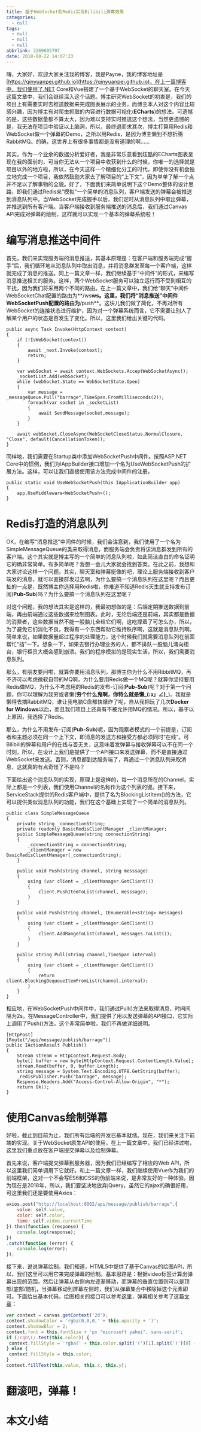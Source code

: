 ```yaml
---
title: 基于WebSocket和Redis实现Bilibili弹幕效果
categories:
  - null
tags:
  - null
  - null
  - null
abbrlink: 3269605707
date: 2018-08-22 14:07:23
---
```


嗨，大家好，欢迎大家关注我的博客，我是Payne，我的博客地址是[https://qinyuanpei.github.io](https://qinyuanpei.github.io)。在上一篇博客中，我们使用了.NET Core和Vue搭建了一个基于WebSocket的聊天室。在今天这篇文章中，我们会继续深入这个话题。博主研究WebSocket的初衷是，我们的项目上有需要实时去推送数据来完成图表展示的业务，而博主本人对这个内容比较感兴趣，因为博主有对爬虫抓取的内容进行数据可视化(**ECharts**)的想法。可遗憾的是，这些数据量都不算太大，因为难以支持实时推送这个想法，当然更遗憾的是，我无法在项目中验证以上脑洞，所以，最终退而求其次，博主打算用Redis和WebSocket做一个弹幕的Demo，之所以用Redis，是因为博主懒到不想折腾RabbitMQ。的确，这世界上有很多事情都是没有道理的啊……

其实，作为一个业余的数据分析爱好者，我是非常乐意看到炫酷的ECharts图表呈现在我的面前的，可当你无法从一个项目中收获到什么的时候，你唯一的选择就是项目以外的地方啦，所以，在今天这样一个精细化分工的时代，即使你没有机会独立地完成一个项目，我依然鼓励大家去了解项目的“上下文”，因为单单了解一个点并不足以了解事物的全貌。好了，下面我们来简单说明下这个Demo整体的设计思路，即我们通过Redis来“模拟”一个简单的消息队列，客户端发送的弹幕会被推送到消息队列中。当WebSocket完成握手以后，我们定时从消息队列中取出弹幕，并推送到所有客户端。当客户端接收到服务端推送的消息后，我们通过Canvas API完成对弹幕的绘制，这样就可以实现一个基本的弹幕系统啦！

# 编写消息推送中间件
首先，我们来实现服务端的消息推送，其基本原理是：在客户端和服务端完成“握手”后，我们循环地从消息队列中取出消息，并将消息群发至每一个客户端，这样就完成了消息的推送。同上一篇文章一样，我们继续基于“中间件”的形式，来编写消息推送相关的服务。这样，两个WebSocket服务可以独立运行而不受到相互的干扰，因为我们将采用两个不同的路由。在上一篇文章中，我们给“聊天”中间件WebSocketChat配置的路由为**/ws**ws。这里，我们将“消息推送”中间件WebSocketPush配置的路由为**/push**。这块儿我们做了简化，不再对所有WebSocket的连接状态进行维护，因为对一个弹幕系统而言，它不需要让别人了解某个用户的状态是否发生了变化。所以，这里我们给出关键的代码。
```CSharp
public async Task Invoke(HttpContext context)
{
    if (!IsWebSocket(context))
    {
        await _next.Invoke(context);
        return;
    }

    var webSocket = await context.WebSockets.AcceptWebSocketAsync();
    _socketList.Add(webSocket);
    while (webSocket.State == WebSocketState.Open)
    {
        var message = _messageQueue.Pull("barrage",TimeSpan.FromMilliseconds(2));
        foreach(var socket in _socketList)
        {
            await SendMessage(socket,message);
        }
    }

    await webSocket.CloseAsync(WebSocketCloseStatus.NormalClosure, "Close", default(CancellationToken));
}
```
同样地，我们需要在Startup类中添加WebSocketPush中间件。按照ASP.NET Core中的惯例，我们为IAppBuilder接口增加一个名为UseWebSocketPush的扩展方法。这样，可以让我们直接使用该方法完成中间件的注册。
```CSharp
public static void UseWebSocketPush(this IApplicationBuilder app)
{
    app.UseMiddleware<WebSocketPush>();
}
```

# Redis打造的消息队列
OK，在编写“消息推送”中间件的时候，我们会注意到，我们使用了一个名为SimpleMessageQueue的类来取得消息，而服务端会负责将该消息群发到所有的客户端。这个其实就是博主写的一个简单的消息队列啦，如此简洁直白的命名证明它的确非常简单。有多简单呢？我想一会儿大家就会找到答案。在此之前，我想和大家讨论这样一个问题。其实，聊天室和弹幕挺像的吧，理论上服务端接收到客户端发的消息，就可以直接群发过去啊，为什么要搞一个消息队列在这里呢？而且更扯的一点是，既然博主你选择用Redis啦，你难道不知道Redis天生就支持发布订阅(**Pub-Sub**)吗？为什么要搞一个消息队列在这里呢？

对这个问题，我的想法其实是这样的，我最初想做的是：后端定期推送数据到前端，再由前端通过这些数据来绘制图表。此时，无论后端还是前端，其实都是数据的消费者，这些数据当然不能一股脑儿全给它们啊，这吃撑着了可怎么办，所以，为了避免它们消化不良，我得有一个东西帮助它维持秩序啊，这就是消息队列啊。简单来说，如果数据量超过程序的处理能力，这个时候我们就需要消息队列在前面帮忙“挡”一下。想象一下，如果去银行办理业务的人，都不排队一股脑儿涌向柜台，银行柜员大概会感到崩溃。我们的程序模拟的是现实生活，所以，我们需要消息队列。

那么，有朋友要问啦，就算你要用消息队列，那博主你为什么不用RibbitMQ，再不济可以考虑微软自带的MQ啊，为什么要用Redis做一个MQ呢？就算你坚持要用Redis做MQ，为什么不考虑用的Redis的发布-订阅(**Pub-Sub**)呢？对于第一个问题，你可以理解为我穷或者懒(**穷个什么鬼啊，你特么就是懒_(:з」∠)_**)。我就是懒得去搞RabbitMQ，谁让我电脑C盘都快爆炸了呢，自从我把玩了几次**Docker for Windows**以后，而且我们项目上还真有不被允许用MQ的情况。所以，基于以上原因，我选择了Redis。

那么，为什么不用发布-订阅(**Pub-Sub**)呢，因为观察者模式的一个前提是，订阅者和主题必须在同一个上下文，即消息的发送方和接受方都必须同时“在线”。可Bilibili的弹幕和用户的在线与否无关，这意味着发弹幕与接收弹幕可以不在同一个时刻，所以，在设计上我们是提供了一个API接口来发送弹幕，而不是直接通过WebSocket来发送。否则，消息都到达服务端了，再通过一个消息队列来取消息，这就真的有点奇怪了不是吗？

下面给出这个消息队列的实现，原理上是这样的，每一个消息所在的Channel，实际上都是一个列表，我们使用Channel的名称作为这个列表的键。接下来，ServiceStack提供的Redis客户端中，提供了名为BlockingListItem()的方法，它可以提供类似消息队列的功能，我们在这个基础上实现了一个简单的消息队列。
```CSharp
public class SimpleMessageQueue
{
    private string _connectionString;
    private readonly BasicRedisClientManager _clientManager;
    public SimpleMessageQueue(string connectionString)
    {
        _connectionString = connectionString;
        _clientManager = new BasicRedisClientManager(_connectionString);
    }

    public void Push(string channel, string messsage)
    {
        using (var client = _clientManager.GetClient())
        {
            client.PushItemToList(channel, messsage);
        }
    }

    public void Push(string channel, IEnumerable<string> messages)
    {
        using (var client = _clientManager.GetClient())
        {
            client.AddRangeToList(channel, messages.ToList());
        }
    }

    public string Pull(string channel,TimeSpan interval)
    {
        using (var client = _clientManager.GetClient())
        {
            return client.BlockingDequeueItemFromList(channel,interval);
        }
    }
}
```
相应地，在WebSocketPush中间件中，我们通过Pull()方法来取得消息，时间间隔为2s。在MessageController中，我们提供了用以发送弹幕的API接口，它实际上调用了Push()方法，这个非常简单啦，我们不再做详细说明。
```CSharp
[HttpPost]
[Route("/api/message/publish/barrage")]
public IActionResult Publish()
{
    Stream stream = HttpContext.Request.Body;
    byte[] buffer = new byte[HttpContext.Request.ContentLength.Value];
    stream.Read(buffer, 0, buffer.Length);
    string message = System.Text.Encoding.UTF8.GetString(buffer);
    _redisPublisher.Push("barrage", message);
    Response.Headers.Add("Access-Control-Allow-Origin", "*");
    return Ok();
}
```

# 使用Canvas绘制弹幕
好啦，截止到目前为止，我们所有后端的开发已基本就绪。现在，我们来关注下前端的实现。关于WebSocket原生API的使用，在上一篇文章中，我们已经讲过啦，这里我们重点放在客户端提交弹幕以及绘制弹幕。

首先来说，客户端提交弹幕到服务器，因为我们已经编写了相应的Web API，所以这里我们简单调用下它就好。和上一篇文章一样，我们继续使用Vue作为我们的前端框架，这对一个不会写ES6和CSS的伪前端来说，是非常友好的一种体验。因为现在是2018年，所以，我们要坚决地放弃jQuery，虽然它的ajax的确很好用，可这里我们还是要使用Axios：
```JavaScript
axios.post("http://localhost:8002/api/message/publish/barrage",{
    value: self.value,
    color: self.color,
    time: self.video.currentTime
}).then(function (response) {
    console.log(response);
})
.catch(function (error) {
    console.log(error);
});
```

接下来，说说弹幕绘制。我们知道，HTML5中提供了基于Canvas的绘图API，所以，我们这里可以用它来完成弹幕的绘制。基本思路是：根据video标签计算出弹幕出现的范围，然后让弹幕从右侧向左逐渐移动，而弹幕的垂直位置则可以是顶部/底部/随机，当弹幕移动到屏幕左侧时，我们从弹幕集合中移除掉这个元素即可。下面给出基本代码，绘图相关的接口可以参考[这里]()，弹幕相关参考了这篇[文章]()：
```JavaScript
var context = canvas.getContext('2d');
context.shadowColor = 'rgba(0,0,0,' + this.opacity + ')';
context.shadowBlur = 2;
context.font = this.fontSize + 'px "microsoft yahei", sans-serif';
if (/rgb\(/.test(this.color)) {
 context.fillStyle = 'rgba(' + this.color.split('(')[1].split(')')[0] + ',' + this.opacity + ')';
} else {
 context.fillStyle = this.color;
}
context.fillText(this.value, this.x, this.y);
```
# 翻滚吧，弹幕！

# 本文小结

